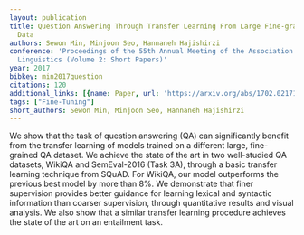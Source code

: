 ```yaml
---
layout: publication
title: Question Answering Through Transfer Learning From Large Fine-grained Supervision
  Data
authors: Sewon Min, Minjoon Seo, Hannaneh Hajishirzi
conference: 'Proceedings of the 55th Annual Meeting of the Association for Computational
  Linguistics (Volume 2: Short Papers)'
year: 2017
bibkey: min2017question
citations: 120
additional_links: [{name: Paper, url: 'https://arxiv.org/abs/1702.02171'}]
tags: ["Fine-Tuning"]
short_authors: Sewon Min, Minjoon Seo, Hannaneh Hajishirzi
---
```

We show that the task of question answering (QA) can significantly benefit
from the transfer learning of models trained on a different large, fine-grained
QA dataset. We achieve the state of the art in two well-studied QA datasets,
WikiQA and SemEval-2016 (Task 3A), through a basic transfer learning technique
from SQuAD. For WikiQA, our model outperforms the previous best model by more
than 8%. We demonstrate that finer supervision provides better guidance for
learning lexical and syntactic information than coarser supervision, through
quantitative results and visual analysis. We also show that a similar transfer
learning procedure achieves the state of the art on an entailment task.